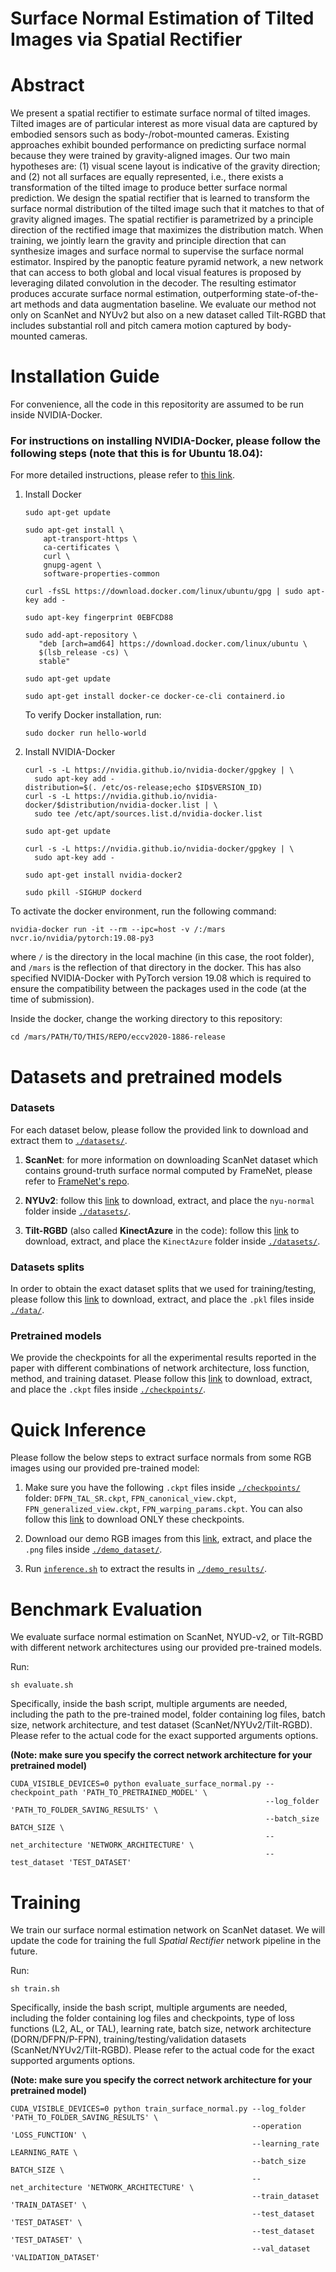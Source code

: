 # Surface Normal Estimation of Tilted Images via Spatial Rectifier

# Abstract

We present a spatial rectifier to estimate surface normal of tilted images. 
Tilted images are of particular interest as more visual data are captured by embodied sensors such as body-/robot-mounted cameras. Existing approaches exhibit bounded performance on predicting surface normal because they were trained by gravity-aligned images. 
Our two main hypotheses are: (1) visual scene layout is indicative of the gravity direction; and 
(2) not all surfaces are equally represented, i.e., there exists a transformation of the tilted image to produce better surface normal prediction. 
We design the spatial rectifier that is learned to transform the surface normal distribution of the tilted image such that it matches to that of gravity aligned images. 
The spatial rectifier is parametrized by a principle direction of the rectified image that maximizes the distribution match. 
When training, we jointly learn the gravity and principle direction that can synthesize images and surface normal to supervise the surface normal estimator. 
Inspired by the panoptic feature pyramid network, a new network that can access to both global and local visual features is proposed by leveraging dilated convolution in the decoder. The resulting estimator produces accurate surface normal estimation, outperforming state-of-the-art methods and data augmentation baseline. 
We evaluate our method not only on ScanNet and NYUv2 but also on a new dataset called Tilt-RGBD that includes substantial roll and pitch camera motion captured by body-mounted cameras.

# Installation Guide
For convenience, all the code in this repositority are assumed to be run inside NVIDIA-Docker. 

### For instructions on installing NVIDIA-Docker, please follow the following steps (note that this is for Ubuntu 18.04):

For more detailed instructions, please refer to [this link](https://cnvrg.io/how-to-setup-docker-and-nvidia-docker-2-0-on-ubuntu-18-04/).
1. Install Docker

    ```
    sudo apt-get update
    
    sudo apt-get install \
        apt-transport-https \
        ca-certificates \
        curl \
        gnupg-agent \
        software-properties-common
        
    curl -fsSL https://download.docker.com/linux/ubuntu/gpg | sudo apt-key add -
    
    sudo apt-key fingerprint 0EBFCD88
    
    sudo add-apt-repository \
       "deb [arch=amd64] https://download.docker.com/linux/ubuntu \
       $(lsb_release -cs) \
       stable"
    
    sudo apt-get update
    
    sudo apt-get install docker-ce docker-ce-cli containerd.io
    ```
    
    To verify Docker installation, run:

    ```
    sudo docker run hello-world
    ```

2. Install NVIDIA-Docker

    ```
    curl -s -L https://nvidia.github.io/nvidia-docker/gpgkey | \
      sudo apt-key add -
    distribution=$(. /etc/os-release;echo $ID$VERSION_ID)
    curl -s -L https://nvidia.github.io/nvidia-docker/$distribution/nvidia-docker.list | \
      sudo tee /etc/apt/sources.list.d/nvidia-docker.list
      
    sudo apt-get update
    
    curl -s -L https://nvidia.github.io/nvidia-docker/gpgkey | \
      sudo apt-key add -
    
    sudo apt-get install nvidia-docker2
    
    sudo pkill -SIGHUP dockerd
    ```

To activate the docker environment, run the following command:

```
nvidia-docker run -it --rm --ipc=host -v /:/mars nvcr.io/nvidia/pytorch:19.08-py3
```

where `/` is the directory in the local machine (in this case, the root folder), and `/mars` is the reflection of that directory in the docker. 
This has also specified NVIDIA-Docker with PyTorch version 19.08 which is required to ensure the compatibility 
between the packages used in the code (at the time of submission).

Inside the docker, change the working directory to this repository: 
```
cd /mars/PATH/TO/THIS/REPO/eccv2020-1886-release
```

# Datasets and pretrained models

### Datasets

For each dataset below, please follow the provided link to download and extract them to [`./datasets/`](./datasets).

1. **ScanNet**: for more information on downloading ScanNet dataset which contains ground-truth surface normal computed by FrameNet, 
please refer to [FrameNet's repo](https://github.com/hjwdzh/FrameNet/tree/master/src).

2. **NYUv2**: follow this [link](https://www.dropbox.com/s/eape2vv26fdr0yt/nyu-normal.zip?dl=0) to download, extract, and place the `nyu-normal` folder inside [`./datasets/`](./datasets).

3. **Tilt-RGBD** (also called **KinectAzure** in the code): follow this [link](https://www.dropbox.com/s/2c9xcy1ru93m44c/KinectAzure.zip?dl=0) to download, extract, and place the `KinectAzure` folder inside [`./datasets/`](./datasets).

### Datasets splits

In order to obtain the exact dataset splits that we used for training/testing, 
please follow this [link](https://www.dropbox.com/s/qzi25m4iuyb2pxi/data.zip?dl=0) to download, extract, and place the `.pkl` files inside [`./data/`](./data).

### Pretrained models

We provide the checkpoints for all the experimental results reported in the paper with different combinations of 
network architecture, loss function, method, and training dataset. 
Please follow this [link](https://www.dropbox.com/s/ir3cxsgd30c027v/checkpoints.zip?dl=0) to download, extract, and place the `.ckpt` files inside [`./checkpoints/`](./checkpoints).

# Quick Inference

Please follow the below steps to extract surface normals from some RGB images using our provided pre-trained model:
1. Make sure you have the following `.ckpt` files inside [`./checkpoints/`](./checkpoints) folder: 
`DFPN_TAL_SR.ckpt`, `FPN_canonical_view.ckpt`, `FPN_generalized_view.ckpt`, `FPN_warping_params.ckpt`.
You can also follow this [link](https://www.dropbox.com/s/waje7724dwesmkr/demo_checkpoints.zip?dl=0) to download ONLY these checkpoints.

2. Download our demo RGB images from this [link](https://www.dropbox.com/s/y09y86x2ywtwafx/demo_dataset.zip?dl=0), extract, and place the `.png` files inside [`./demo_dataset/`](./demo_dataset).

3. Run [`inference.sh`](./inference.sh) to extract the results in [`./demo_results/`](./demo_results).


# Benchmark Evaluation
We evaluate surface normal estimation on ScanNet, NYUD-v2, or Tilt-RGBD with different network architectures using our provided pre-trained models.

Run:
```
sh evaluate.sh
```


Specifically, inside the bash script, multiple arguments are needed, including the path to the pre-trained model, folder containing log files, batch size, network architecture, and test dataset (ScanNet/NYUv2/Tilt-RGBD).
Please refer to the actual code for the exact supported arguments options.

**(Note: make sure you specify the correct network architecture for your pretrained model)**
```
CUDA_VISIBLE_DEVICES=0 python evaluate_surface_normal.py --checkpoint_path 'PATH_TO_PRETRAINED_MODEL' \
                                                         --log_folder 'PATH_TO_FOLDER_SAVING_RESULTS' \
                                                         --batch_size BATCH_SIZE \
                                                         --net_architecture 'NETWORK_ARCHITECTURE' \
                                                         --test_dataset 'TEST_DATASET'
```

# Training

We train our surface normal estimation network on ScanNet dataset. 
We will update the code for training the full *Spatial Rectifier* network pipeline in the future.

Run:
```
sh train.sh
```

Specifically, inside the bash script, multiple arguments are needed, including the folder containing log files and checkpoints,
type of loss functions (L2, AL, or TAL), learning rate, batch size, network architecture (DORN/DFPN/P-FPN), training/testing/validation datasets (ScanNet/NYUv2/Tilt-RGBD). 
Please refer to the actual code for the exact supported arguments options.

**(Note: make sure you specify the correct network architecture for your pretrained model)**


```
CUDA_VISIBLE_DEVICES=0 python train_surface_normal.py --log_folder 'PATH_TO_FOLDER_SAVING_RESULTS' \
                                                      --operation 'LOSS_FUNCTION' \
                                                      --learning_rate LEARNING_RATE \
                                                      --batch_size BATCH_SIZE \
                                                      --net_architecture 'NETWORK_ARCHITECTURE' \
                                                      --train_dataset 'TRAIN_DATASET' \
                                                      --test_dataset 'TEST_DATASET' \
                                                      --test_dataset 'TEST_DATASET' \
                                                      --val_dataset 'VALIDATION_DATASET'
```
# 






